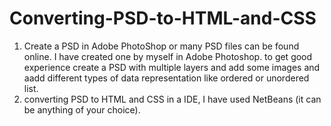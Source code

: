 # Converting-PSD-to-HTML-and-CSS
1. Create a PSD in Adobe PhotoShop or many PSD files can be found online. I have created one by myself in Adobe Photoshop. to get good experience create a PSD with multiple layers and add some images and aadd different types of data representation like ordered or unordered list.
2. converting PSD to HTML and CSS in a IDE, I have used NetBeans (it can be anything of your choice). 
